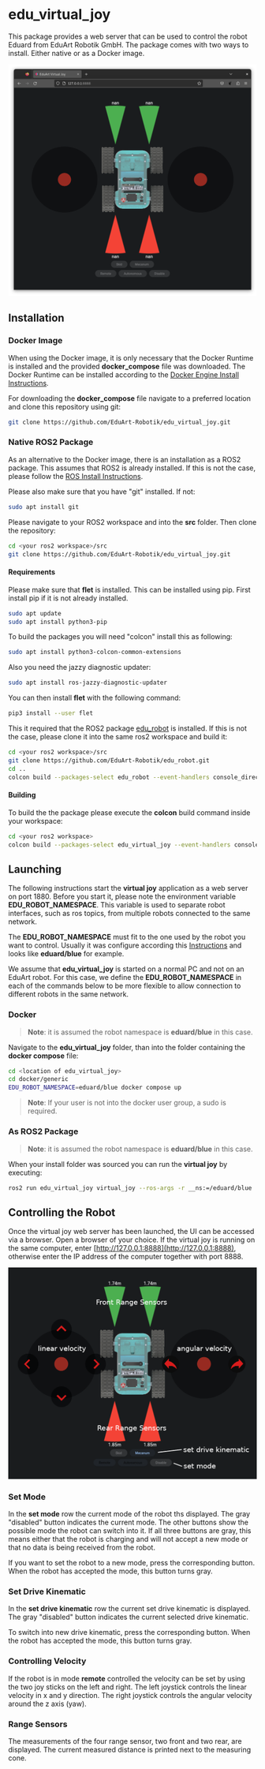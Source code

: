 # edu_virtual_joy

This package provides a web server that can be used to control the robot Eduard from EduArt Robotik GmbH. The package comes with two ways to install. Either native or as a Docker image.

![](edu_virtual_joy/assets/images/edu-virtual-joy-web.png)

## Installation

### Docker Image

When using the Docker image, it is only necessary that the Docker Runtime is installed and the provided **docker_compose** file was downloaded. The Docker Runtime can be installed according to the [Docker Engine Install Instructions](https://github.com/EduArt-Robotik/edu_robot/blob/main/documentation/setup/iot2050/setup_iot2050.md#docker-engine).

For downloading the **docker_compose** file navigate to a preferred location and clone this repository using git:

```bash
git clone https://github.com/EduArt-Robotik/edu_virtual_joy.git
```

### Native ROS2 Package

As an alternative to the Docker image, there is an installation as a ROS2 package. This assumes that ROS2 is already installed. If this is not the case, please follow the [ROS Install Instructions](https://docs.ros.org/en/jazzy/Installation.html).

Please also make sure that you have "git" installed. If not:

```bash
sudo apt install git
```

Please navigate to your ROS2 workspace and into the **src** folder. Then clone the repository:

```bash
cd <your ros2 workspace>/src
git clone https://github.com/EduArt-Robotik/edu_virtual_joy.git
```

#### Requirements

Please make sure that **flet** is installed. This can be installed using pip. First install pip if it is not already installed.

```bash
sudo apt update
sudo apt install python3-pip
```

To build the packages you will need "colcon" install this as following:

```bash
sudo apt install python3-colcon-common-extensions
```

Also you need the jazzy diagnostic updater:

```bash
sudo apt install ros-jazzy-diagnostic-updater
```

You can then install **flet** with the following command:

```bash
pip3 install --user flet
```

This it required that the ROS2 package [edu_robot](https://github.com/EduArt-Robotik/edu_robot) is installed. If this is not the case, please clone it into the same ros2 workspace and build it:

```bash
cd <your ros2 workspace>/src
git clone https://github.com/EduArt-Robotik/edu_robot.git
cd ..
colcon build --packages-select edu_robot --event-handlers console_direct+ --symlink-install
```

#### Building

To build the the package please execute the **colcon** build command inside your workspace:

```bash
cd <your ros2 workspace>
colcon build --packages-select edu_virtual_joy --event-handlers console_direct+ --symlink-install
```

## Launching

The following instructions start the **virtual joy** application as a web server on port 1880. Before you start it, please note the environment variable **EDU_ROBOT_NAMESPACE**. This variable is used to separate robot interfaces, such as ros topics, from multiple robots connected to the same network.

The **EDU_ROBOT_NAMESPACE** must fit to the one used by the robot you want to control. Usually it was configure according this [Instructions](https://github.com/EduArt-Robotik/edu_robot/blob/main/documentation/setup/iot2050/setup_iot2050.md#prepare-environment) and looks like **eduard/blue** for example.

We assume that **edu_virtual_joy** is started on a normal PC and not on an EduArt robot. For this case, we define the **EDU_ROBOT_NAMESPACE** in each of the commands below to be more flexible to allow connection to different robots in the same network.

### Docker

>**Note**: it is assumed the robot namespace is **eduard/blue** in this case.

Navigate to the **edu_virtual_joy** folder, than into the folder containing the **docker compose** file:

```bash
cd <location of edu_virtual_joy>
cd docker/generic
EDU_ROBOT_NAMESPACE=eduard/blue docker compose up
```

>**Note**: If your user is not into the docker user group, a sudo is required.

### As ROS2 Package

>**Note**: it is assumed the robot namespace is **eduard/blue** in this case.

When your install folder was sourced you can run the **virtual joy** by executing:

```bash
ros2 run edu_virtual_joy virtual_joy --ros-args -r __ns:=/eduard/blue
```

## Controlling the Robot

Once the virtual joy web server has been launched, the UI can be accessed via a browser. Open a browser of your choice. If the virtual joy is running on the same computer, enter [http://127.0.0.1:8888](http://127.0.0.1:8888), otherwise enter the IP address of the computer together with port 8888.

![](edu_virtual_joy/assets/images/virtual-joy.png)

### Set Mode

In the **set mode** row the current mode of the robot ths displayed. The gray "disabled" button indicates the current mode. The other buttons show the possible mode the robot can switch into it. If all three buttons are gray, this means either that the robot is charging and will not accept a new mode or that no data is being received from the robot.

If you want to set the robot to a new mode, press the corresponding button. When the robot has accepted the mode, this button turns gray.

### Set Drive Kinematic

In the **set drive kinematic** row the current set drive kinematic is displayed. The gray "disabled" button indicates the current selected drive kinematic.

To switch into new drive kinematic, press the corresponding button. When the robot has accepted the mode, this button turns gray.

### Controlling Velocity

If the robot is in mode **remote** controlled the velocity can be set by using the two joy sticks on the left and right. The left joystick controls the linear velocity in x and y direction. The right joystick controls the angular velocity around the z axis (yaw).

### Range Sensors

The measurements of the four range sensor, two front and two rear, are displayed. The current measured distance is printed next to the measuring cone.
